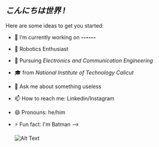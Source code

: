 ## *こんにちは世界 !* 

Here are some ideas to get you started:

- 🔭 I’m currently working on ***------***
- 🤖 Robotics Enthusiast
- 💪 Pursuing *Electronics and Communication Engineering*
- 🎓 from *National Institute of Technology Calicut*
- 💬 Ask me about something useless
- 📫 How to reach me: Linkedin/Instagram
- 😄 Pronouns: he/him
- ⚡ Fun fact: I'm Batman
-->

  ![Alt Text](https://i.giphy.com/media/v1.Y2lkPTc5MGI3NjExNTNrY3lybHV6bHIwd3piNWVuZjNzc25wZXR0ODJxYjN1MjIxeXR4MiZlcD12MV9pbnRlcm5hbF9naWZfYnlfaWQmY3Q9Zw/2m1WnCqNuyEJnigDAP/giphy.gif)

<!--
**Mummanajagadeesh/Mummanajagadeesh** is a ✨ _special_ ✨ repository because its `README.md` (this file) appears on your GitHub profile.
